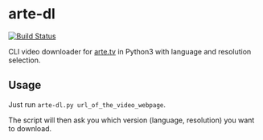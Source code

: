 # arte-dl

[![Build Status](https://corenting.visualstudio.com/arte-dl/_apis/build/status/corenting.arte-dl?branchName=master)](https://corenting.visualstudio.com/arte-dl/_build/latest?definitionId=1&branchName=master)

CLI video downloader for [arte.tv](https://www.arte.tv) in Python3 with language and resolution selection.

## Usage

Just run `arte-dl.py url_of_the_video_webpage`.

The script will then ask you which version (language, resolution) you want to download.
